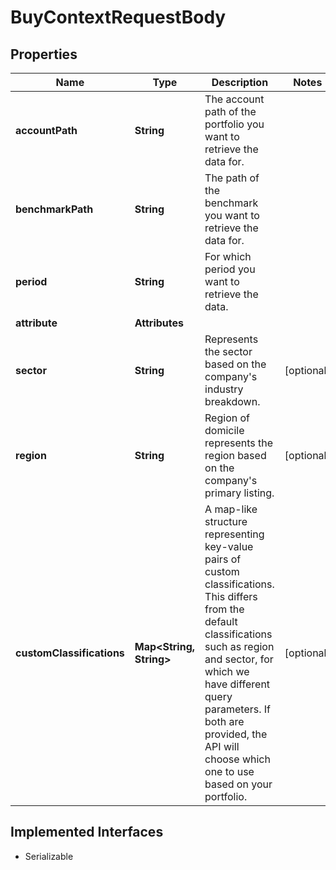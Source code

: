 

# BuyContextRequestBody


## Properties

Name | Type | Description | Notes
------------ | ------------- | ------------- | -------------
**accountPath** | **String** | The account path of the portfolio you want to retrieve the data for. | 
**benchmarkPath** | **String** | The path of the benchmark you want to retrieve the data for. | 
**period** | **String** | For which period you want to retrieve the data. | 
**attribute** | **Attributes** |  | 
**sector** | **String** | Represents the sector based on the company&#39;s industry breakdown. |  [optional]
**region** | **String** | Region of domicile represents the region based on the company&#39;s primary listing. |  [optional]
**customClassifications** | **Map&lt;String, String&gt;** | A map-like structure representing key-value pairs of custom classifications. This differs from the default classifications such as region and sector, for which we have different query parameters. If both are provided, the API will choose which one to use based on your portfolio. |  [optional]


## Implemented Interfaces

* Serializable


